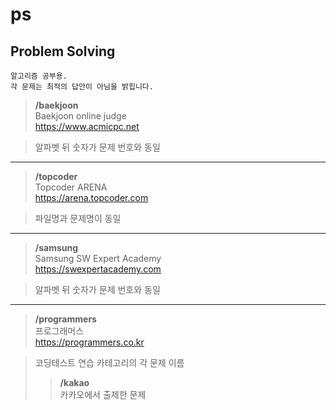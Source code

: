 # ps
## Problem Solving

    알고리즘 공부용.  
    각 문제는 최적의 답안이 아님을 밝힙니다.  


>**/baekjoon**  
Baekjoon online judge  
<https://www.acmicpc.net> 
 
>알파벳 뒤 숫자가 문제 번호와 동일

---

>**/topcoder**  
Topcoder ARENA  
<https://arena.topcoder.com>  

>파일명과 문제명이 동일  

---

>**/samsung**  
Samsung SW Expert Academy  
<https://swexpertacademy.com>  

>알파벳 뒤 숫자가 문제 번호와 동일

---

>**/programmers**  
프로그래머스  
<https://programmers.co.kr>  

>코딩테스트 연습 카테고리의 각 문제 이름  
>>**/kakao**  
카카오에서 출제한 문제
